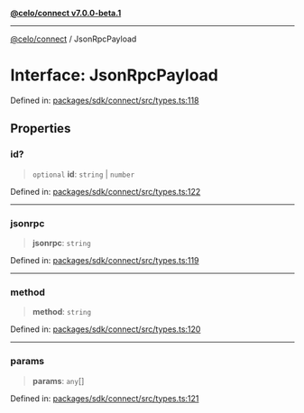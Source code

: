 [**@celo/connect v7.0.0-beta.1**](../README.md)

***

[@celo/connect](../globals.md) / JsonRpcPayload

# Interface: JsonRpcPayload

Defined in: [packages/sdk/connect/src/types.ts:118](https://github.com/celo-org/developer-tooling/blob/master/packages/sdk/connect/src/types.ts#L118)

## Properties

### id?

> `optional` **id**: `string` \| `number`

Defined in: [packages/sdk/connect/src/types.ts:122](https://github.com/celo-org/developer-tooling/blob/master/packages/sdk/connect/src/types.ts#L122)

***

### jsonrpc

> **jsonrpc**: `string`

Defined in: [packages/sdk/connect/src/types.ts:119](https://github.com/celo-org/developer-tooling/blob/master/packages/sdk/connect/src/types.ts#L119)

***

### method

> **method**: `string`

Defined in: [packages/sdk/connect/src/types.ts:120](https://github.com/celo-org/developer-tooling/blob/master/packages/sdk/connect/src/types.ts#L120)

***

### params

> **params**: `any`[]

Defined in: [packages/sdk/connect/src/types.ts:121](https://github.com/celo-org/developer-tooling/blob/master/packages/sdk/connect/src/types.ts#L121)
